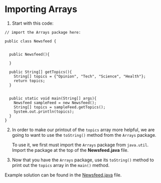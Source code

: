 # Importing Arrays

1. Start with this code:

```
// import the Arrays package here:

public class Newsfeed {
  
  
  public Newsfeed(){
    
  }
    
  public String[] getTopics(){
    String[] topics = {"Opinion", "Tech", "Science", "Health"};
    return topics;
  }
  

  public static void main(String[] args){
    Newsfeed sampleFeed = new Newsfeed();
    String[] topics = sampleFeed.getTopics();
    System.out.println(topics);
  }
}

```

2. In order to make our printout of the ```topics``` array more helpful, we are going to want to use the ```toString()``` method from the ```Arrays``` package.

	To use it, we first must import the ```Arrays``` package from ```java.util```. Import the package at the top of the **Newsfeed.java** file.

3. Now that you have the ```Arrays``` package, use its ```toString()``` method to print out the ```topics``` array in the ```main()``` method.

Example solution can be found in the [Newsfeed.java](https://github.com/upliftdev/Foundations/blob/main/Foundations/5.Arrays/Importing_Arrays/src/main/java/com/examples/arrays4/Newsfeed.java) file.
